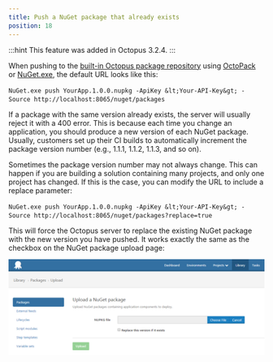 ```yaml
---
title: Push a NuGet package that already exists
position: 18
---
```


:::hint
This feature was added in Octopus 3.2.4.
:::

When pushing to the [built-in Octopus package repository](/docs/packaging-applications/package-repositories/index.md) using [OctoPack](/docs/packaging-applications/nuget-packages/using-octopack/index.md) or [NuGet.exe](/docs/packaging-applications/nuget-packages/using-nuget.exe.md), the default URL looks like this:

`NuGet.exe push YourApp.1.0.0.nupkg -ApiKey &lt;Your-API-Key&gt; -Source http://localhost:8065/nuget/packages`

If a package with the same version already exists, the server will usually reject it with a 400 error. This is because each time you change an application, you should produce a new version of each NuGet package. Usually, customers set up their CI builds to automatically increment the package version number (e.g., 1.1.1, 1.1.2, 1.1.3, and so on).

Sometimes the package version number may not always change. This can happen if you are building a solution containing many projects, and only one project has changed. If this is the case, you can modify the URL to include a replace parameter:

`NuGet.exe push YourApp.1.0.0.nupkg -ApiKey &lt;Your-API-Key&gt; -Source http://localhost:8065/nuget/packages?replace=true`

This will force the Octopus server to replace the existing NuGet package with the new version you have pushed. It works exactly the same as the checkbox on the NuGet package upload page:

![](/docs/images/3049103/3278483.png "width=500")
